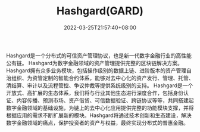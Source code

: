 ﻿---
weight: 
title: "Hashgard(GARD)"
description: "Hashgard是一个分布式的可信资产管理协议，也是新一代数字金融行业的高性能公有链"
date: 2022-03-25T21:57:40+08:00
lastmod: 2022-03-25T16:45:40+08:00
draft: false
authors: ["Metabd"]
featuredImage: "hashgardgard.webp"
link: ""
tags: ["数字代币","Hashgard(GARD)"]
categories: ["navigation"]
navigation: ["数字代币"]
lightgallery: true
toc: true
pinned: false
recommend: false
recommend1: false
---
Hashgard是一个分布式的可信资产管理协议，也是新一代数字金融行业的高性能公有链。
Hashgard为数字金融领域的资产管理提供完整的区块链解决方案。Hashgard拥有众多业务模块，包括操作级别的数据上链、进阶版本的资产管理自治组织、为资管定制的智能合约体系，能够对去中心化的资产发行、管理、托管、清结算、审计以及流程管控、争议仲裁等提供系统级别的支持。
Hashgard是一个开放式、高扩展的生态体系，我们将与行业其他生态进行深度合作，包括身份认证、内容传播、预测市场、资产借贷、可信数据验证、跨链协议等等，共同搭建起数字金融领域的基础设施，为链上的去中心化应用提供完整的功能模块支撑，并将根据应用的需求不断扩展新的模块。Hashgard将通过技术创新和生态建设，解决数字金融领域的痛点，保护投资者的资产与权益，最终实现分布式的普惠金融。
